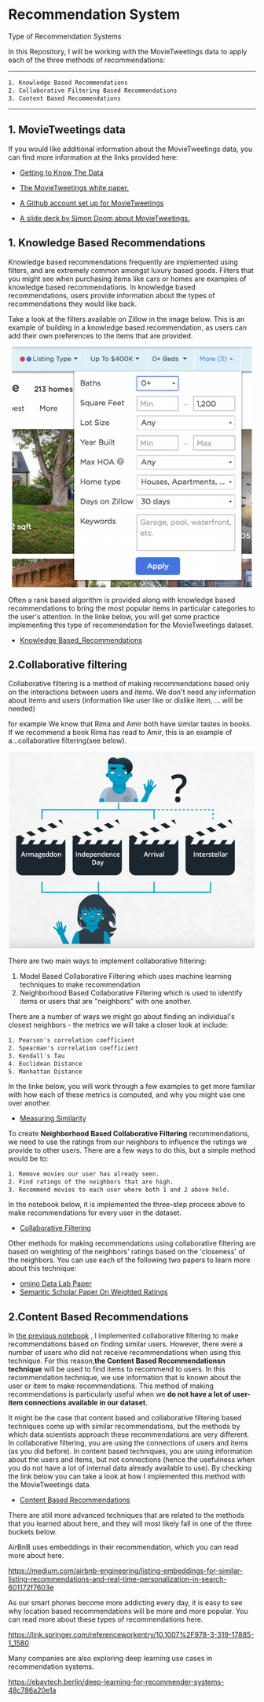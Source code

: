 # Recommendation System
 Type of Recommendation Systems
 
 In this Repository, I will be working with the MovieTweetings data to apply each of the three methods of recommendations:
 ***
    1. Knowledge Based Recommendations 
    2. Collaborative Filtering Based Recommendations 
    3. Content Based Recommendations 
***


## 1. MovieTweetings data

If you would like additional information about the MovieTweetings data, you can find more information at the links provided here:

* [Getting to Know The Data](https://github.com/A2Amir/Recommendation-Systems/blob/main/1.Introduction%20to%20the%20Recommendation%20Data.ipynb)

* [The MovieTweetings white paper. ](http://crowdrec2013.noahlab.com.hk/papers/crowdrec2013_Dooms.pdf)
* [A Github account set up for MovieTweetings ](http://crowdrec2013.noahlab.com.hk/papers/crowdrec2013_Dooms.pdf)
* [A slide deck by Simon Doom about MovieTweetings. ](https://www.slideshare.net/simondooms/movie-tweetings-a-movie-rating-dataset-collected-from-twitter)


## 1. Knowledge Based Recommendations

Knowledge based recommendations frequently are implemented using filters, and are extremely common amongst luxury based goods. Filters that you might see when purchasing items like cars or homes are examples of knowledge based recommendations. In knowledge based recommendations, users provide information about the types of recommendations they would like back.

 Take a look at the filters available on Zillow in the image below. This is an example of building in a knowledge based recommendation, as users can add their own preferences to the items that are provided.


<p align="center">
<img src="./images/1.png" alt="Knowledge Based Recommendation" />
<p align="center">


Often a rank based algorithm is provided along with knowledge based recommendations to bring the most popular items in particular categories to the user's attention. In the linke below, you will get some practice implementing this type of recommendation for the MovieTweetings dataset.


* [Knowledge Based_Recommendations](https://github.com/A2Amir/Recommendation-Systems/blob/main/2.%20%20Knowledge%20Based_Recommendations.ipynb)

## 2.Collaborative filtering


Collaborative filtering is a method of making recommendations based only on the interactions between users and items.  We don't need any information about items and users (information like user like or dislike item, … will be needed)

for example We know that Rima and Amir both have similar tastes in books. If we recommend a book Rima has read to Amir, this is an example of a...collaborative filtering(see below).


<p align="center">
<img src="./images/2.png" width="500" height="400" alt="Collaborative filtering" />
<p align="center">


There are two main ways to implement collaborative filtering:

  1. Model Based Collaborative Filtering which uses machine learning techniques to make recommendation
  2. Neighborhood Based Collaborative Filtering which is used to identify items or users that are "neighbors" with one another.
    
There are a number of ways we might go about finding an individual's closest neighbors - the metrics we will take a closer look at include:

    1. Pearson's correlation coefficient 
    2. Spearman's correlation coefficient 
    3. Kendall's Tau 
    4. Euclidean Distance 
    5. Manhattan Distance 



In the linke below, you will work through a few examples to get more familiar with how each of these metrics is computed, and why you might use one over another.

* [Measuring Similarity ](https://github.com/A2Amir/Recommendation-Systems/blob/main/3.%20Measuring%20Similarity%20.ipynb)



To create **Neighborhood Based Collaborative Filtering** recommendations, we need to use the ratings from our neighbors to influence the ratings we provide to other users. There are a few ways to do this, but a simple method would be to:

    1. Remove movies our user has already seen. 
    2. Find ratings of the neighbors that are high. 
    3. Recommend movies to each user where both 1 and 2 above hold. 

In the notebook below, it is implemented the three-step process above to make recommendations for every user in the dataset.

* [Collaborative Filtering](https://github.com/A2Amir/Recommendation-Systems/blob/main/4.%20Collaborative%20Filtering%20.ipynb)


Other methods for making recommendations using collaborative filtering are based on weighting of the neighbors' ratings based on the 'closeness' of the neighbors. You can use each of the following two papers to learn more about this technique:

* [omino Data Lab Paper](https://blog.dominodatalab.com/recommender-systems-collaborative-filtering/)
* [Semantic Scholar Paper On Weighted Ratings](https://pdfs.semanticscholar.org/3e9e/bcd9503ef7375c7bb334511804d1e45127e9.pdf)


## 2.Content Based Recommendations

In [the previous notebook](https://github.com/A2Amir/Recommendation-Systems/blob/main/4.%20Collaborative%20Filtering%20.ipynb)
, I implemented collaborative filtering to make recommendations based on finding similar users. However, there were a number of users who did not receive recommendations when using this technique. For this reason,**the Content Based Recommendationsn technique** will be used to find items to recommend to users. 
In this recommendation technique, we use information that is known about the user or item to make recommendations. This method of making recommendations is particularly useful when we **do not have a lot of user-item connections available in our dataset**. 

It might be the case that content based and collaborative filtering based techniques come up with similar recommendations, but the methods by which data scientists approach these recommendations are very different. In collaborative filtering, you are using the connections of users and items (as you did before). In content based techniques, you are using information about the users and items, but not connections (hence the usefulness when you do not have a lot of internal data already available to use). By checking the link below you can take a look at how I implemented this method with the MovieTweetings data.

* [Content Based Recommendations](https://github.com/A2Amir/Recommendation-Systems/blob/main/5.%20Content%20Based%20Recommendations.ipynb)




There are still more advanced techniques that are related to the methods that you learned about here, and they will most likely fall in one of the three buckets below. 

AirBnB uses embeddings in their recommendation, which you can read more about here.

https://medium.com/airbnb-engineering/listing-embeddings-for-similar-listing-recommendations-and-real-time-personalization-in-search-601172f7603e



As our smart phones become more addicting every day, it is easy to see why location based recommendations will be more and more popular. You can read more about these types of recommendations here.

https://link.springer.com/referenceworkentry/10.1007%2F978-3-319-17885-1_1580


Many companies are also exploring deep learning use cases in recommendation systems.

https://ebaytech.berlin/deep-learning-for-recommender-systems-48c786a20e1a
